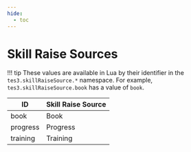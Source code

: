 ```yaml
---
hide:
  - toc
---
```


# Skill Raise Sources

!!! tip
	These values are available in Lua by their identifier in the `tes3.skillRaiseSource.*` namespace. For example, `tes3.skillRaiseSource.book` has a value of `book`.

ID        | Skill Raise Source
--------- | ------------------
book      | Book
progress  | Progress
training  | Training